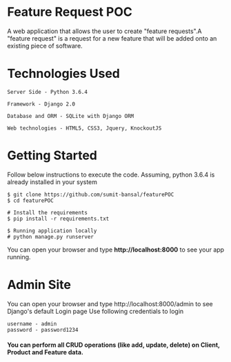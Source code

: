 # Feature Request POC

A web application that allows the user to create "feature requests".A "feature request" is a request for a new feature that will be added onto an existing piece of software.

# Technologies Used
```
Server Side - Python 3.6.4

Framework - Django 2.0

Database and ORM - SQLite with Django ORM

Web technologies - HTML5, CSS3, Jquery, KnockoutJS

```
# Getting Started
Follow below instructions to execute the code. Assuming, python 3.6.4 is already installed in your system
   ```
  $ git clone https://github.com/sumit-bansal/featurePOC
  $ cd featurePOC
  
  # Install the requirements
  $ pip install -r requirements.txt
  
  $ Running application locally
  # python manage.py runserver
  ```

You can open your browser and type **http://localhost:8000** to see your app running.

# Admin Site

You can open your browser and type http://localhost:8000/admin to see Django's default Login page
Use following credentials to login
```
username - admin
password - password1234
```

#### You can perform all CRUD operations (like add, update, delete) on Client, Product and Feature data.

